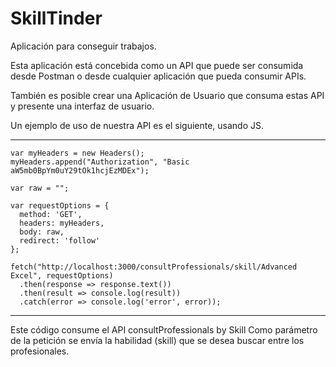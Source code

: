 # SkillTinder
Aplicación para conseguir trabajos.

Esta aplicación está concebida como un API que puede ser consumida desde Postman o desde cualquier aplicación que pueda consumir APIs.

También es posible crear una Aplicación de Usuario que consuma estas API y presente una interfaz de usuario.

Un ejemplo de uso de nuestra API es el siguiente, usando JS.

---
```
var myHeaders = new Headers();
myHeaders.append("Authorization", "Basic aW5mb0BpYm0uY29tOk1hcjEzMDEx");

var raw = "";

var requestOptions = {
  method: 'GET',
  headers: myHeaders,
  body: raw,
  redirect: 'follow'
};

fetch("http://localhost:3000/consultProfessionals/skill/Advanced Excel", requestOptions)
  .then(response => response.text())
  .then(result => console.log(result))
  .catch(error => console.log('error', error));

```
---

Este código consume el API consultProfessionals by Skill
Como parámetro de la petición se envía la habilidad (skill) que se desea buscar entre los profesionales.

